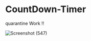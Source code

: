 # CountDown-Timer
 quarantine  Work !!
 
 


![Screenshot (547)](https://user-images.githubusercontent.com/54954325/92353719-90cdfe80-f0fe-11ea-8ecc-930ae3cae952.png)

